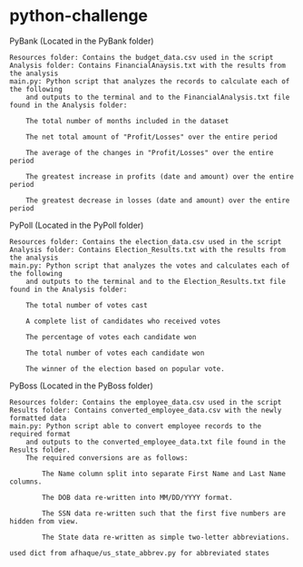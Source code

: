 # python-challenge
PyBank (Located in the PyBank folder)

    Resources folder: Contains the budget_data.csv used in the script
    Analysis folder: Contains FinancialAnaysis.txt with the results from the analysis
    main.py: Python script that analyzes the records to calculate each of the following 
        and outputs to the terminal and to the FinancialAnalysis.txt file found in the Analysis folder:

        The total number of months included in the dataset

        The net total amount of "Profit/Losses" over the entire period

        The average of the changes in "Profit/Losses" over the entire period

        The greatest increase in profits (date and amount) over the entire period

        The greatest decrease in losses (date and amount) over the entire period

PyPoll (Located in the PyPoll folder)

    Resources folder: Contains the election_data.csv used in the script
    Analysis folder: Contains Election_Results.txt with the results from the analysis
    main.py: Python script that analyzes the votes and calculates each of the following 
        and outputs to the terminal and to the Election_Results.txt file found in the Analysis folder:

        The total number of votes cast

        A complete list of candidates who received votes

        The percentage of votes each candidate won

        The total number of votes each candidate won

        The winner of the election based on popular vote.

PyBoss (Located in the PyBoss folder)

    Resources folder: Contains the employee_data.csv used in the script
    Results folder: Contains converted_employee_data.csv with the newly formatted data
    main.py: Python script able to convert employee records to the required format 
        and outputs to the converted_employee_data.txt file found in the Results folder.
        The required conversions are as follows:

            The Name column split into separate First Name and Last Name columns.

            The DOB data re-written into MM/DD/YYYY format.

            The SSN data re-written such that the first five numbers are hidden from view.

            The State data re-written as simple two-letter abbreviations.
        
    used dict from afhaque/us_state_abbrev.py for abbreviated states